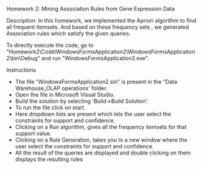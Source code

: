Homework 2: Mining Association Rules from Gene Expression Data

Description: In this homework, we implemented the Apriori algorithm to find all frequent itemsets. And based on these frequency sets , we generated Association rules which satisfy the given queries.

To directly execute the code, go to "Homework2\Code\WindowsFormsApplication2\WindowsFormsApplication2\bin\Debug" and run "WindowsFormsApplication2.exe".

Instructions
* The file "WindowsFormsApplication2.sln" is present in the "Data Warehouse_OLAP operations' folder.
* Open the file in Microsoft Visual Studio.
* Build the solution by selecting 'Build->Build Solution'.
* To run the file click on start.
* Here dropdown lists are present which lets the user select the constraints for support and confidence. 
* Clicking on a Run algorithm, gives all the frequency itemsets for that support value.
* Clicking on a Rule Generation, takes you to a new window where the user select the constraints for support and confidence.
* All the result of the queries are displayed and double clicking on them displays the resulting rules
